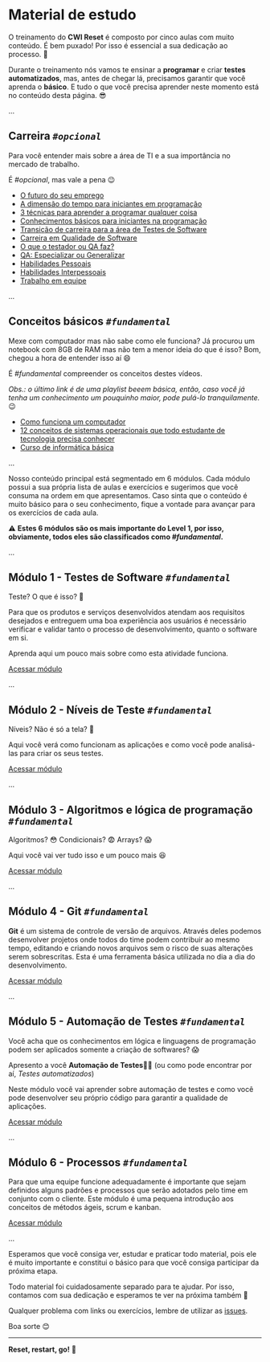 # Material de estudo

O treinamento do **CWI Reset** é composto por cinco aulas com muito conteúdo. É bem puxado! Por isso é essencial a sua dedicação ao processo. 💪

Durante o treinamento nós vamos te ensinar a **programar** e criar **testes automatizados**, mas, antes de chegar lá, precisamos garantir que você aprenda o **básico**. E tudo o que você precisa aprender neste momento está no conteúdo desta página. 😎

...

## Carreira _`#opcional`_

Para você entender mais sobre a área de TI e a sua importância no mercado de trabalho.

É _#opcional_, mas vale a pena 😉

- [O futuro do seu emprego](https://youtu.be/qVGxWi6XDAI)
- [A dimensão do tempo para iniciantes em programação](https://youtu.be/Qb5b8ZE9tIY)
- [3 técnicas para aprender a programar qualquer coisa](https://youtu.be/ZtMzB5CoekE)
- [Conhecimentos básicos para iniciantes na programação](https://youtu.be/sx4hAHhO9CY)
- [Transição de carreira para a área de Testes de Software](https://youtu.be/pEcMHwMnK2E)
- [Carreira em Qualidade de Software](https://youtu.be/l4qL7GiJSnU)
- [O que o testador ou QA faz?](https://youtu.be/v7dkVKxIBhM)
- [QA: Especializar ou Generalizar](https://youtu.be/lkckVXuSHF8)
- [Habilidades Pessoais](https://youtu.be/j9CNyB46GYg)
- [Habilidades Interpessoais](https://youtu.be/z4jXFvf5TqY)
- [Trabalho em equipe](https://youtu.be/6kBQ_HvOndY)

...

## Conceitos básicos _`#fundamental`_

Mexe com computador mas não sabe como ele funciona? Já procurou um notebook com 8GB de RAM mas não tem a menor ideia do que é isso? Bom, chegou a hora de entender isso aí 😄

É _#fundamental_ compreender os conceitos destes vídeos.

_Obs.: o último link é de uma playlist beeem básica, então, caso você já tenha um conhecimento um pouquinho maior, pode pulá-lo tranquilamente._ 😉

- [Como funciona um computador](https://youtu.be/MpKbTNonIwc)
- [12 conceitos de sistemas operacionais que todo estudante de tecnologia precisa conhecer](https://youtu.be/T7lCM3l7vAQ)
- [Curso de informática básica](https://www.youtube.com/playlist?list=PL-QAz5R5Rlm7wn20xLTIr84gbS2XkzqEZ)

...

Nosso conteúdo principal está segmentado em 6 módulos. Cada módulo possui a sua própria lista de aulas e exercícios e sugerimos que você consuma na ordem em que apresentamos. Caso sinta que o conteúdo é muito básico para o seu conhecimento, fique a vontade para avançar para os exercícios de cada aula.

⚠️ **Estes 6 módulos são os mais importante do Level 1, por isso, obviamente, todos eles são classificados como _#fundamental_.**

...

## Módulo 1 - Testes de Software _`#fundamental`_

Teste? O que é isso? 🤷

Para que os produtos e serviços desenvolvidos atendam aos requisitos desejados e entreguem uma boa experiência aos usuários é necessário verificar e validar tanto o processo de desenvolvimento, quanto o software em si. 

Aprenda aqui um pouco mais sobre como esta atividade funciona.

[Acessar módulo](01-testes-de-software/README.md)

...

## Módulo 2 - Níveis de Teste _`#fundamental`_

Níveis? Não é só a tela? 🤷 

Aqui você verá como funcionam as aplicações e como você pode analisá-las para criar os seus testes.

[Acessar módulo](02-niveis-e-casos-de-teste/README.md)

...

## Módulo 3 - Algoritmos e lógica de programação _`#fundamental`_

Algoritmos? 😳 Condicionais? 😨 Arrays? 😱

Aqui você vai ver tudo isso e um pouco mais 😆

[Acessar módulo](03-logica-de-programacao/README.md)

...

## Módulo 4 - Git _`#fundamental`_

**Git** é um sistema de controle de versão de arquivos. Através deles podemos desenvolver projetos onde todos do time podem contribuir ao mesmo tempo, editando e criando novos arquivos sem o risco de suas alterações serem sobrescritas. Esta é uma ferramenta básica utilizada no dia a dia do desenvolvimento.

[Acessar módulo](04-git/README.md)

...

## Módulo 5 - Automação de Testes _`#fundamental`_

Você acha que os conhecimentos em lógica e linguagens de programação podem ser aplicados somente a criação de softwares? 😱

Apresento a você **Automação de Testes**🚀🚀 (ou como pode encontrar por aí, _Testes automatizados_)

Neste módulo você vai aprender sobre automação de testes e como você pode desenvolver seu próprio código para garantir a qualidade de aplicações.

[Acessar módulo](05-automacao-de-testes/README.md)

...

## Módulo 6 - Processos _`#fundamental`_

Para que uma equipe funcione adequadamente é importante que sejam definidos alguns padrões e processos que serão adotados pelo time em conjunto com o cliente. Este módulo é uma pequena introdução aos conceitos de métodos ágeis, scrum e kanban.

[Acessar módulo](06-processos/README.md)

...

Esperamos que você consiga ver, estudar e praticar todo material, pois ele é muito importante e constitui o básico para que você consiga participar da próxima etapa.

Todo material foi cuidadosamente separado para te ajudar. Por isso, contamos com sua dedicação e esperamos te ver na próxima também 👊

Qualquer problema com links ou exercícios, lembre de utilizar as [issues](https://github.com/cwi-reset/edicao-04-level-1/issues).

Boa sorte 😊

---

**Reset, restart, go!** 🚀
